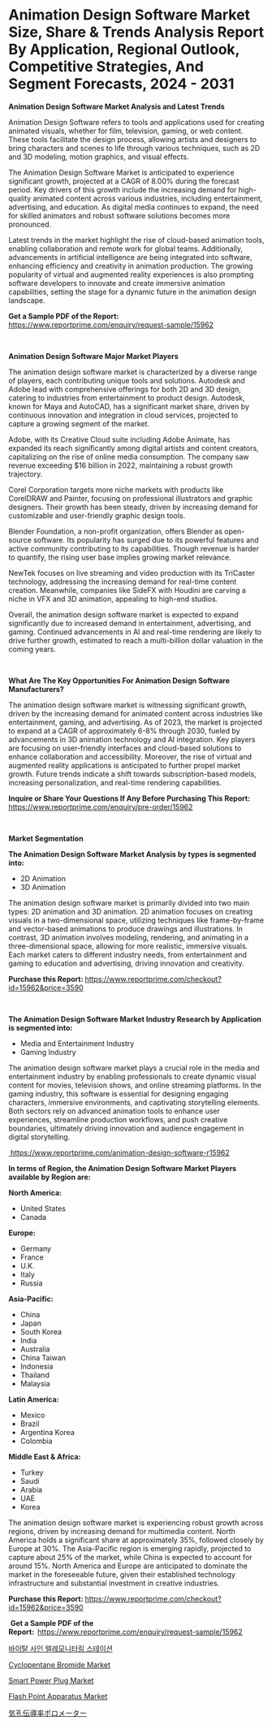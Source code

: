 <p><h1>Animation Design Software Market Size, Share & Trends Analysis Report By Application, Regional Outlook, Competitive Strategies, And Segment Forecasts, 2024 - 2031</h1></p><p><strong>Animation Design Software Market Analysis and Latest Trends</strong></p>
<p><p>Animation Design Software refers to tools and applications used for creating animated visuals, whether for film, television, gaming, or web content. These tools facilitate the design process, allowing artists and designers to bring characters and scenes to life through various techniques, such as 2D and 3D modeling, motion graphics, and visual effects.</p><p>The Animation Design Software Market is anticipated to experience significant growth, projected at a CAGR of 8.00% during the forecast period. Key drivers of this growth include the increasing demand for high-quality animated content across various industries, including entertainment, advertising, and education. As digital media continues to expand, the need for skilled animators and robust software solutions becomes more pronounced.</p><p>Latest trends in the market highlight the rise of cloud-based animation tools, enabling collaboration and remote work for global teams. Additionally, advancements in artificial intelligence are being integrated into software, enhancing efficiency and creativity in animation production. The growing popularity of virtual and augmented reality experiences is also prompting software developers to innovate and create immersive animation capabilities, setting the stage for a dynamic future in the animation design landscape.</p></p>
<p><strong>Get a Sample PDF of the Report:&nbsp;</strong> <a href="https://www.reportprime.com/enquiry/request-sample/15962">https://www.reportprime.com/enquiry/request-sample/15962</a></p>
<p>&nbsp;</p>
<p><strong>Animation Design Software Major Market Players</strong></p>
<p><p>The animation design software market is characterized by a diverse range of players, each contributing unique tools and solutions. Autodesk and Adobe lead with comprehensive offerings for both 2D and 3D design, catering to industries from entertainment to product design. Autodesk, known for Maya and AutoCAD, has a significant market share, driven by continuous innovation and integration in cloud services, projected to capture a growing segment of the market.</p><p>Adobe, with its Creative Cloud suite including Adobe Animate, has expanded its reach significantly among digital artists and content creators, capitalizing on the rise of online media consumption. The company saw revenue exceeding $16 billion in 2022, maintaining a robust growth trajectory.</p><p>Corel Corporation targets more niche markets with products like CorelDRAW and Painter, focusing on professional illustrators and graphic designers. Their growth has been steady, driven by increasing demand for customizable and user-friendly graphic design tools.</p><p>Blender Foundation, a non-profit organization, offers Blender as open-source software. Its popularity has surged due to its powerful features and active community contributing to its capabilities. Though revenue is harder to quantify, the rising user base implies growing market relevance.</p><p>NewTek focuses on live streaming and video production with its TriCaster technology, addressing the increasing demand for real-time content creation. Meanwhile, companies like SideFX with Houdini are carving a niche in VFX and 3D animation, appealing to high-end studios.</p><p>Overall, the animation design software market is expected to expand significantly due to increased demand in entertainment, advertising, and gaming. Continued advancements in AI and real-time rendering are likely to drive further growth, estimated to reach a multi-billion dollar valuation in the coming years.</p></p>
<p>&nbsp;</p>
<p><strong>What Are The Key Opportunities For Animation Design Software Manufacturers?</strong></p>
<p><p>The animation design software market is witnessing significant growth, driven by the increasing demand for animated content across industries like entertainment, gaming, and advertising. As of 2023, the market is projected to expand at a CAGR of approximately 6-8% through 2030, fueled by advancements in 3D animation technology and AI integration. Key players are focusing on user-friendly interfaces and cloud-based solutions to enhance collaboration and accessibility. Moreover, the rise of virtual and augmented reality applications is anticipated to further propel market growth. Future trends indicate a shift towards subscription-based models, increasing personalization, and real-time rendering capabilities.</p></p>
<p><strong>Inquire or Share Your Questions If Any Before Purchasing This Report:</strong> <a href="https://www.reportprime.com/enquiry/pre-order/15962">https://www.reportprime.com/enquiry/pre-order/15962</a></p>
<p>&nbsp;</p>
<p><strong>Market Segmentation</strong></p>
<p><strong>The Animation Design Software Market Analysis by types is segmented into:</strong></p>
<p><ul><li>2D Animation</li><li>3D Animation</li></ul></p>
<p><p>The animation design software market is primarily divided into two main types: 2D animation and 3D animation. 2D animation focuses on creating visuals in a two-dimensional space, utilizing techniques like frame-by-frame and vector-based animations to produce drawings and illustrations. In contrast, 3D animation involves modeling, rendering, and animating in a three-dimensional space, allowing for more realistic, immersive visuals. Each market caters to different industry needs, from entertainment and gaming to education and advertising, driving innovation and creativity.</p></p>
<p><strong>Purchase this Report:&nbsp;</strong><a href="https://www.reportprime.com/checkout?id=15962&price=3590">https://www.reportprime.com/checkout?id=15962&price=3590</a></p>
<p>&nbsp;</p>
<p><strong>The Animation Design Software Market Industry Research by Application is segmented into:</strong></p>
<p><ul><li>Media and Entertainment Industry</li><li>Gaming Industry</li></ul></p>
<p><p>The animation design software market plays a crucial role in the media and entertainment industry by enabling professionals to create dynamic visual content for movies, television shows, and online streaming platforms. In the gaming industry, this software is essential for designing engaging characters, immersive environments, and captivating storytelling elements. Both sectors rely on advanced animation tools to enhance user experiences, streamline production workflows, and push creative boundaries, ultimately driving innovation and audience engagement in digital storytelling.</p></p>
<p><a href="https://www.reportprime.com/animation-design-software-r15962">&nbsp;https://www.reportprime.com/animation-design-software-r15962</a></p>
<p><strong>In terms of Region, the Animation Design Software Market Players available by Region are:</strong></p>
<p>
    <p> <strong> North America: </strong>
        <ul>
            <li>United States</li>
            <li>Canada</li>
        </ul>
        </p> 
    <p> <strong> Europe: </strong>
        <ul>
            <li>Germany</li>
            <li>France</li>
            <li>U.K.</li>
            <li>Italy</li>
            <li>Russia</li>
        </ul>
        </p> 
    <p> <strong> Asia-Pacific: </strong>
        <ul>
            <li>China</li>
            <li>Japan</li>
            <li>South Korea</li>
            <li>India</li>
            <li>Australia</li>
            <li>China Taiwan</li>
            <li>Indonesia</li>
            <li>Thailand</li>
            <li>Malaysia</li>
        </ul>
        </p> 
    <p> <strong> Latin America: </strong>
        <ul>
            <li>Mexico</li>
            <li>Brazil</li>
            <li>Argentina Korea</li>
            <li>Colombia</li>
        </ul>
        </p> 
    <p> <strong> Middle East & Africa: </strong>
        <ul>
            <li>Turkey</li>
            <li>Saudi</li>
            <li>Arabia</li>
            <li>UAE</li>
            <li>Korea</li>
        </ul>
    </p>
    </p>
<p><p>The animation design software market is experiencing robust growth across regions, driven by increasing demand for multimedia content. North America holds a significant share at approximately 35%, followed closely by Europe at 30%. The Asia-Pacific region is emerging rapidly, projected to capture about 25% of the market, while China is expected to account for around 15%. North America and Europe are anticipated to dominate the market in the foreseeable future, given their established technology infrastructure and substantial investment in creative industries.</p></p>
<p><strong>Purchase this Report: </strong><a href="https://www.reportprime.com/checkout?id=15962&price=3590">https://www.reportprime.com/checkout?id=15962&price=3590</a></p>
<p>&nbsp;<strong>Get a Sample PDF of the Report:&nbsp;&nbsp;</strong><a href="https://www.reportprime.com/enquiry/request-sample/15962">https://www.reportprime.com/enquiry/request-sample/15962</a></p>
<p><strong></strong></p>
<p><p><a href="https://medium.com/@deangaylotyrd8909867/%EC%84%B8%EA%B3%84-vital-sign-telemonitoring-stations-market-%EC%9D%80-2024%EC%97%90%EC%84%9C-2031%EB%A1%9C-%EC%97%B0%ED%8F%89%EA%B7%A0-%EC%A6%9D%EA%B0%80%EC%9C%A8%EC%9D%84-%EB%B3%B4%EC%9D%BC-%EA%B2%83%EC%9C%BC%EB%A1%9C-%EC%98%88%EC%83%81%EB%90%A9%EB%8B%88%EB%8B%A4-597e40ec91a3">바이탈 사인 텔레모니터링 스테이션</a></p><p><a href="https://medium.com/@jasmine.wilson5656/the-cyclopentane-bromide-market-research-report-provides-an-in-depth-and-up-to-date-analysis-of-b2646b2798be">Cyclopentane Bromide Market</a></p><p><a href="https://www.linkedin.com/pulse/future-innovation-global-smart-power-plug-market-growth-rpisc?trackingId=8B%2FNeUz%2FTkyjUsNygFg62g%3D%3D">Smart Power Plug Market</a></p><p><a href="https://www.linkedin.com/pulse/global-market-pulse-trends-growth-analysis-flash-point-4wnye?trackingId=vm4ozMVNRPqWQ%2Fwk%2BPQFAw%3D%3D">Flash Point Apparatus Market</a></p><p><a href="https://medium.com/@uyjtuy6/stomatal-conductance-porometer-market-%E3%81%AE%E3%82%B0%E3%83%AD%E3%83%BC%E3%83%90%E3%83%AB%E5%B8%82%E5%A0%B4%E6%A6%82%E8%A6%81%E3%81%AF-%E4%B8%96%E7%95%8C%E3%81%8A%E3%82%88%E3%81%B3%E4%B8%BB%E8%A6%81%E5%B8%82%E5%A0%B4%E3%81%AB%E3%81%8A%E3%81%91%E3%82%8B%E6%A5%AD%E7%95%8C%E3%81%AB%E5%BD%B1%E9%9F%BF%E3%82%92%E4%B8%8E%E3%81%88%E3%82%8B%E4%B8%BB%E8%A6%81%E3%81%AA%E3%83%88%E3%83%AC%E3%83%B3%E3%83%89%E3%81%AB%E3%81%A4%E3%81%84%E3%81%A6-%E7%8B%AC%E8%87%AA%E3%81%AE%E8%A6%96%E7%82%B9%E3%82%92%E6%8F%90%E4%BE%9B%E3%81%97%E3%81%BE%E3%81%99-f4972b6a6788">気孔伝導率ポロメーター</a></p></p>